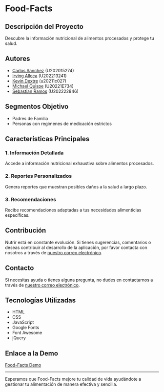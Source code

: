 # Food-Facts

## Descripción del Proyecto
Descubre la información nutricional de alimentos procesados y protege tu salud.

## Autores
- [Carlos Sanchez](https://github.com/carlossm907) (U202015274)
- [Irving Allcca](https://github.com/Evitern07) (U202213241)
- [Kevin Dextre](https://github.com/KevinDextreMiguel) (u20211c027)
- [Michael Quispe](https://github.com/MQRF123) (U20221E734)
- [Sebastian Ramos](https://github.com/DazzliBoy) (U202222846)

## Segmentos Objetivo
- Padres de Familia
- Personas con regimenes de medicación estrictos

## Características Principales

### 1. **Información Detallada**
Accede a información nutricional exhaustiva sobre alimentos procesados.

### 2. **Reportes Personalizados**
Genera reportes que muestran posibles daños a la salud a largo plazo.

### 3. **Recomendaciones**
Recibe recomendaciones adaptadas a tus necesidades alimenticias específicas.

## Contribución

Nutrir está en constante evolución. Si tienes sugerencias, comentarios o deseas contribuir al desarrollo de la aplicación, por favor contacta con nosotros a través de [nuestro correo electrónico](mailto:support@nutrir.com).

## Contacto

Si necesitas ayuda o tienes alguna pregunta, no dudes en contactarnos a través de [nuestro correo electrónico](mailto:support@foodFacts.com).

## Tecnologías Utilizadas
- HTML
- CSS
- JavaScript
- Google Fonts
- Font Awesome
- jQuery

## Enlace a la Demo
[Food-Facts Demo](https://neon-trifle-2e0392.netlify.app)

---

Esperamos que Food-Facts mejore tu calidad de vida ayudándote a gestionar tu alimentación de manera efectiva y sencilla.
